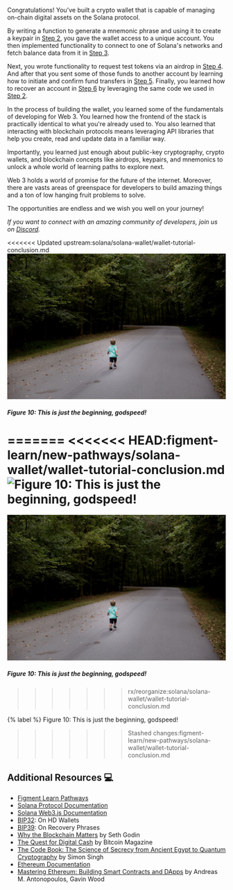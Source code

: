 Congratulations! You've built a crypto wallet that is capable of managing on-chain digital assets on the Solana protocol.

By writing a function to generate a mnemonic phrase and using it to create a keypair in [Step 2](https://learn.figment.io/tutorials/solana-wallet-step-2), you gave the wallet access to a unique account. You then implemented functionality to connect to one of Solana's networks and fetch balance data from it in [Step 3](https://learn.figment.io/tutorials/solana-wallet-step-3).

Next, you wrote functionality to request test tokens via an airdrop in [Step 4](https://learn.figment.io/tutorials/solana-wallet-step-4). And after that you sent some of those funds to another account by learning how to initiate and confirm fund transfers in [Step 5](https://learn.figment.io/tutorials/solana-wallet-step-5). Finally, you learned how to recover an account in [Step 6](https://learn.figment.io/tutorials/solana-wallet-step-6) by leveraging the same code we used in [Step 2](https://learn.figment.io/tutorials/solana-wallet-step-2).

In the process of building the wallet, you learned some of the fundamentals of developing for Web 3. You learned how the frontend of the stack is practically identical to what you're already used to. You also learned that interacting with blockchain protocols means leveraging API libraries that help you create, read and update data in a familiar way.

Importantly, you learned just enough about public-key cryptography, crypto wallets, and blockchain concepts like airdrops, keypairs, and mnemonics to unlock a whole world of learning paths to explore next.

Web 3 holds a world of promise for the future of the internet. Moreover, there are vasts areas of greenspace for developers to build amazing things and a ton of low hanging fruit problems to solve.

The opportunities are endless and we wish you well on your journey!

_If you want to connect with an amazing community of developers, join us on [Discord](https://discord.gg/fszyM7K)._

<<<<<<< Updated upstream:solana/solana-wallet/wallet-tutorial-conclusion.md
![Figure 10: This is just the beginning, godspeed!](./assets/begin.jpeg)
##### _Figure 10: This is just the beginning, godspeed!_
=======
<<<<<<< HEAD:figment-learn/new-pathways/solana-wallet/wallet-tutorial-conclusion.md
![Figure 10: This is just the beginning, godspeed!](https://raw.githubusercontent.com/figment-networks/datahub-learn/solana-wallet/figment-learn/new-pathways/solana-wallet/public/begin.jpeg)
=======
![Figure 10: This is just the beginning, godspeed!](./assets/begin.jpeg)
##### _Figure 10: This is just the beginning, godspeed!_
>>>>>>> rx/reorganize:solana/solana-wallet/wallet-tutorial-conclusion.md

{% label %}
Figure 10: This is just the beginning, godspeed!
>>>>>>> Stashed changes:figment-learn/new-pathways/solana-wallet/wallet-tutorial-conclusion.md

## Additional Resources 💻 

- [Figment Learn Pathways](https://learn.figment.io/)
- [Solana Protocol Documentation](https://docs.solana.com/developing/programming-model/overview)
- [Solana Web3.js Documentation](https://solana-labs.github.io/solana-web3.js/)
- [BIP32](https://github.com/bitcoin/bips/blob/master/bip-0032.mediawiki): On HD Wallets
- [BIP39](https://github.com/bitcoin/bips/blob/master/bip-0039.mediawiki): On Recovery Phrases
- [Why the Blockchain Matters](https://seths.blog/2021/05/why-the-blockchain-matters/) by Seth Godin
- [The Quest for Digital Cash](https://bitcoinmagazine.com/.amp/culture/bitcoin-adam-back-and-digital-cash) by Bitcoin Magazine
- [The Code Book: The Science of Secrecy from Ancient Egypt to Quantum Cryptography](https://www.worldcat.org/title/code-book-the-science-of-secrecy-from-ancient-egypt-to-quantum-cryptography/oclc/738479322) by Simon Singh
- [Ethereum Documentation](https://ethereum.org/en/developers/docs/intro-to-ethereum/)
- [Mastering Ethereum: Building Smart Contracts and DApps](https://github.com/ethereumbook/ethereumbook) by Andreas M. Antonopoulos, Gavin Wood
